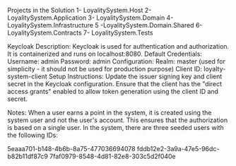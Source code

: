 Projects in the Solution
  1- LoyalitySystem.Host
  2- LoyalitySystem.Application
  3- LoyalitySystem.Domain
  4- LoyalitySystem.Infrastructure
  5 -LoyalitySystem.Domain.Shared
  6- LoyalitySystem.Contracts
  7- LoyalitySystem.Tests

Keycloak
  Description: Keycloak is used for authentication and authorization. It is containerized and runs on localhost:8080.
  Default Credentials:
    Username: admin
    Password: admin
Configuration:
  Realm: master (used for simplicity - it should not be used for production purpose)
  Client ID: loyalty-system-client
Setup Instructions:
  Update the issuer signing key and client secret in the Keycloak configuration.
  Ensure that the client has the "direct access grants" enabled to allow token generation using the client ID and secret.


Notes:
  When a user earns a point in the system, it is created using the system user and not the user's account. This ensures that the authorization is based on a single user. In the system, there are three seeded users with the following IDs:

  5eaaa701-b148-4b6b-8a75-477036694078
  fddb12e2-3a9a-47e5-96dc-b82b11df87c9
  7faf0979-8548-4d81-82e8-303c5d2f040e
